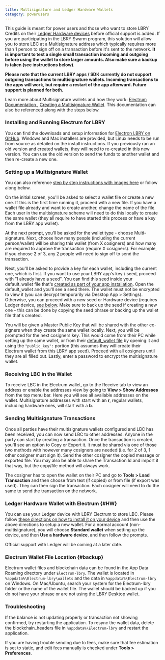 ```yaml
---
title: Multisignature and Ledger Hardware Wallets
category: powerusers
---
```


This guide is meant for power users and those who want to store LBRY Credits on their [Ledger Hardware devices](#HW) before official support is added. If you are participating in the LBRY Swarm program, this solution will allow you to store LBC at a Multisignature address which typically requires more than 1 person to sign off on a transaction before it's sent to the network. **It is important to test a single small transaction incoming and outgoing before using the wallet to store larger amounts. Also make sure a backup is taken (see instructions below).**

**Please note that the current LBRY apps / SDK currently do not support outgoing transactions to multisignature wallets. Incoming transactions to the apps will work, but require a restart of the app afterward. Future support is planned for both.**

Learn more about Multisignature wallets and how they work: [Electrum Documentation ](http://docs.electrum.org/en/latest/multisig.html), [Creating a Multisignature Wallet](https://bitcoinelectrum.com/creating-a-multisig-wallet/). This documentation can also be referenced along with the steps below. 

### Installing and Running Electrum for LBRY

You can find the downloads and setup information for [Electron LBRY on GitHub](https://github.com/tzarebczan/electrum/releases/tag/0.1.0). Windows and Mac installers are provided, but Linux needs to be run from source as detailed on the install instructions. If you previously ran an old version and created wallets, they will need to re-created in this new version. You can use the old version to send the funds to another wallet and then re-create a new one. 

### Setting up a Multisignature Wallet

You can also reference [step by step instructions with images here](https://drive.google.com/file/d/1zS9gXyfsz8e5gQGj8GrtlzCuhIWibQv4/view) or follow along below. 

On the initial screen, you'll be asked to select a wallet file or create a new one. If this is the first time running it, proceed with a new file. If you have a wallet file already and want to create another, change the name of the file. Each user in the multisignature scheme will need to do this locally to create the same wallet (they all require to have started this process or have a key from the LBRY app wallet). 

At the next prompt, you'll be asked for the wallet type - choose Multi-signature. Next, choose how many people (including the current person/wallet) will be sharing this wallet (from X cosigners) and how many are required to approve the transaction (require X cosigners). For example, if you choose 2 of 3, any 2 people will need to sign off to send the transaction. 

Next, you'll be asked to provide a key for each wallet, including the current one, which is first. If you want to use your LBRY app's key / seed, proceed with  "I already have a seed". You can find this seed inside your default_wallet file that's [created as part of your app installation](https://lbry.io/faq/how-to-backup-wallet). Open the default_wallet and you'll see a seed there. The wallet must not be encrypted to view it (you can decrypt temporarily via Desktop App > Settings). Otherwise, you can proceed with a new seed or Hardware device (requires Ledger device, [see below](#HW). Make sure to back up the seed if creating a new one - this can be done by copying the seed phrase or backing up the wallet file that's created. 

You will be given a Master Public Key that will be shared with the other co-signers when they create the same wallet locally. Next, you will be prompted for the next cosigners key. This would come from their PC while setting up the same wallet, or from their [default_wallet file](https://lbry.io/faq/how-to-backup-wallet) by opening it and using the ```"public_key":``` portion (this assumes they will create their Electrum wallet from this LBRY app seed). Proceed with all cosigners until they are all filled out. Lastly, enter a password to encrypt the multisignature wallet. 

### Receiving LBC in the Wallet

To receive LBC in the Electrum wallet, go to the Receive tab to view an address or enable the addresses view by going to **View > Show Addresses** from the top menu bar. Here you will see all available addresses on the wallet. Multisignature addresses with start with an **r**, regular wallets, including hardware ones, will start with a **b**.

### Sending Multisignature Transactions

Once all parties have their multisignature wallets configured and LBC has been received, you can now send LBC to other addresses. Anyone in the party can start by creating a transaction. Once the transaction is created, you'll see an option to Copy or Export it. It must be shared via one of those two methods with however many cosigners are needed (i.e. for 2 of 3, 1 other cosigner must sign it). Send the other cosigner the copied message or exported file. You may also be able to share the Transaction Id and import it that way, but the copy/file method will always work. 

The cosigner has to open the wallet on their PC and go to **Tools > Load Transaction** and then choose from text (if copied) or from file (if export was used). They can then sign the transaction. Each cosigner will need to do the same to send the transaction on the network. 

### Ledger Hardware Wallet with Electrum {#HW}

You can use your Ledger device with LBRY Electrum to store LBC. Please follow [these directions on how to install it on your device](https://github.com/tzarebczan/ledger-app-btc/releases/tag/lbry) and then use the above directions to setup a new wallet. For a normal account (non-multisignature), you will choose **Standard wallet** when setting up the device, and then **Use a hardware device**, and then follow the prompts. 

Official support with Ledger will be coming at a later date. 

### Electrum Wallet File Location {#backup}

Electrum wallet files and blockchain data can be found in the App Data Roaming directory under `Electrum-lbry`. The wallet is located in `%appdata%\Electrum-lbry\wallets` and the data in `%appdata%\Electrum-lbry` on Windows. On Mac/Ubuntu, search your system for the Electrum-lbry folder or the name of the wallet file. The wallet should be backed up if you do not have your phrase or are not using the LBRY Desktop wallet. 

### Troubleshooting

If the balance is not updating properly or transaction not showing confirmed, try restarting the application. To resync the wallet data, delete the blockchain_headers file in `%appdata%\Electrum-lbry` and restart the application. 

If you are having trouble sending due to fees, make sure that fee estimation is set to static, and edit fees manually is checked under **Tools > Preferences**. 
